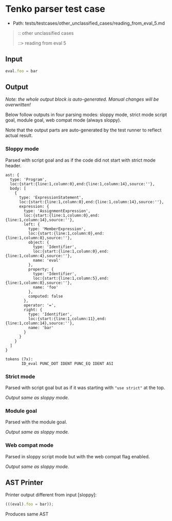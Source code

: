 # Tenko parser test case

- Path: tests/testcases/other_unclassified_cases/reading_from_eval_5.md

> :: other unclassified cases
>
> ::> reading from eval 5

## Input

`````js
eval.foo = bar
`````

## Output

_Note: the whole output block is auto-generated. Manual changes will be overwritten!_

Below follow outputs in four parsing modes: sloppy mode, strict mode script goal, module goal, web compat mode (always sloppy).

Note that the output parts are auto-generated by the test runner to reflect actual result.

### Sloppy mode

Parsed with script goal and as if the code did not start with strict mode header.

`````
ast: {
  type: 'Program',
  loc:{start:{line:1,column:0},end:{line:1,column:14},source:''},
  body: [
    {
      type: 'ExpressionStatement',
      loc:{start:{line:1,column:0},end:{line:1,column:14},source:''},
      expression: {
        type: 'AssignmentExpression',
        loc:{start:{line:1,column:0},end:{line:1,column:14},source:''},
        left: {
          type: 'MemberExpression',
          loc:{start:{line:1,column:0},end:{line:1,column:8},source:''},
          object: {
            type: 'Identifier',
            loc:{start:{line:1,column:0},end:{line:1,column:4},source:''},
            name: 'eval'
          },
          property: {
            type: 'Identifier',
            loc:{start:{line:1,column:5},end:{line:1,column:8},source:''},
            name: 'foo'
          },
          computed: false
        },
        operator: '=',
        right: {
          type: 'Identifier',
          loc:{start:{line:1,column:11},end:{line:1,column:14},source:''},
          name: 'bar'
        }
      }
    }
  ]
}

tokens (7x):
       ID_eval PUNC_DOT IDENT PUNC_EQ IDENT ASI
`````

### Strict mode

Parsed with script goal but as if it was starting with `"use strict"` at the top.

_Output same as sloppy mode._

### Module goal

Parsed with the module goal.

_Output same as sloppy mode._

### Web compat mode

Parsed in sloppy script mode but with the web compat flag enabled.

_Output same as sloppy mode._

## AST Printer

Printer output different from input [sloppy]:

````js
(((eval).foo = bar));
````

Produces same AST
